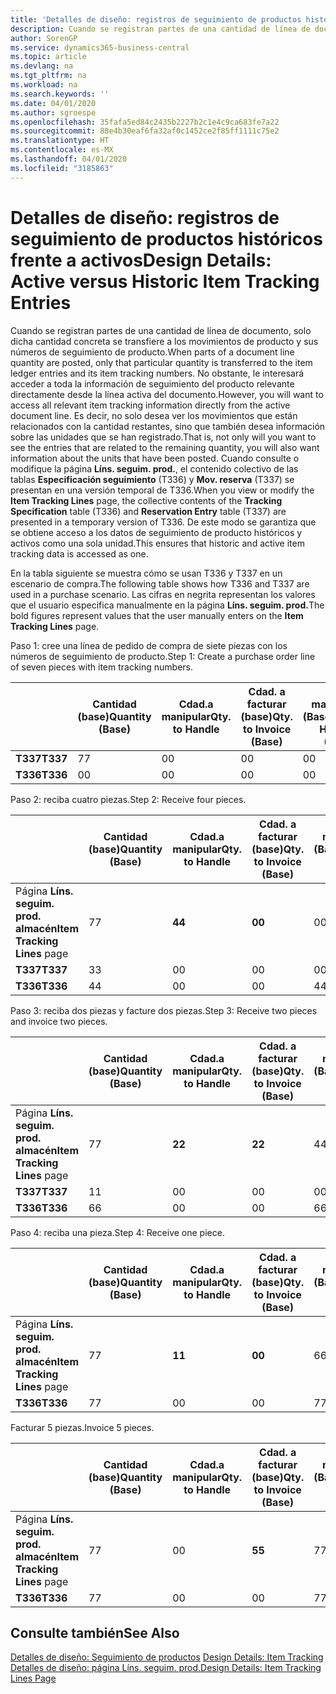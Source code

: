 ```yaml
---
title: 'Detalles de diseño: registros de seguimiento de productos históricos frente a activos | Documentos de Microsoft'
description: Cuando se registran partes de una cantidad de línea de documento, solo dicha cantidad concreta se transfiere a los movimientos de producto y sus números de seguimiento de producto. No obstante, le interesará acceder a toda la información de seguimiento del producto relevante directamente desde la línea activa del documento. Es decir, no solo desea ver los movimientos que están relacionados con la cantidad restantes, sino que también desea información sobre las unidades que se han registrado. Cuando consulte o modifique la página **Líns. seguim. prod.**, el contenido colectivo de las tablas **Especificación seguimiento** (T336) y **Mov. reserva** (T337) se presentan en una versión temporal de T336. De este modo se garantiza que se obtiene acceso a los datos de seguimiento de producto históricos y activos como una sola unidad.
author: SorenGP
ms.service: dynamics365-business-central
ms.topic: article
ms.devlang: na
ms.tgt_pltfrm: na
ms.workload: na
ms.search.keywords: ''
ms.date: 04/01/2020
ms.author: sgroespe
ms.openlocfilehash: 35fafa5ed84c2435b2227b2c1e4c9ca683fe7a22
ms.sourcegitcommit: 88e4b30eaf6fa32af0c1452ce2f85ff1111c75e2
ms.translationtype: HT
ms.contentlocale: es-MX
ms.lasthandoff: 04/01/2020
ms.locfileid: "3185863"
---
```

# <a name="design-details-active-versus-historic-item-tracking-entries"></a><span data-ttu-id="93d8b-107">Detalles de diseño: registros de seguimiento de productos históricos frente a activos</span><span class="sxs-lookup"><span data-stu-id="93d8b-107">Design Details: Active versus Historic Item Tracking Entries</span></span>
<span data-ttu-id="93d8b-108">Cuando se registran partes de una cantidad de línea de documento, solo dicha cantidad concreta se transfiere a los movimientos de producto y sus números de seguimiento de producto.</span><span class="sxs-lookup"><span data-stu-id="93d8b-108">When parts of a document line quantity are posted, only that particular quantity is transferred to the item ledger entries and its item tracking numbers.</span></span> <span data-ttu-id="93d8b-109">No obstante, le interesará acceder a toda la información de seguimiento del producto relevante directamente desde la línea activa del documento.</span><span class="sxs-lookup"><span data-stu-id="93d8b-109">However, you will want to access all relevant item tracking information directly from the active document line.</span></span> <span data-ttu-id="93d8b-110">Es decir, no solo desea ver los movimientos que están relacionados con la cantidad restantes, sino que también desea información sobre las unidades que se han registrado.</span><span class="sxs-lookup"><span data-stu-id="93d8b-110">That is, not only will you want to see the entries that are related to the remaining quantity, you will also want information about the units that have been posted.</span></span> <span data-ttu-id="93d8b-111">Cuando consulte o modifique la página **Líns. seguim. prod.**, el contenido colectivo de las tablas **Especificación seguimiento** (T336) y **Mov. reserva** (T337) se presentan en una versión temporal de T336.</span><span class="sxs-lookup"><span data-stu-id="93d8b-111">When you view or modify the **Item Tracking Lines** page, the collective contents of the **Tracking Specification** table (T336) and **Reservation Entry** table (T337) are presented in a temporary version of T336.</span></span> <span data-ttu-id="93d8b-112">De este modo se garantiza que se obtiene acceso a los datos de seguimiento de producto históricos y activos como una sola unidad.</span><span class="sxs-lookup"><span data-stu-id="93d8b-112">This ensures that historic and active item tracking data is accessed as one.</span></span>  

 <span data-ttu-id="93d8b-113">En la tabla siguiente se muestra cómo se usan T336 y T337 en un escenario de compra.</span><span class="sxs-lookup"><span data-stu-id="93d8b-113">The following table shows how T336 and T337 are used in a purchase scenario.</span></span> <span data-ttu-id="93d8b-114">Las cifras en negrita representan los valores que el usuario especifica manualmente en la página **Líns. seguim. prod.**</span><span class="sxs-lookup"><span data-stu-id="93d8b-114">The bold figures represent values that the user manually enters on the **Item Tracking Lines** page.</span></span>  

 <span data-ttu-id="93d8b-115">Paso 1: cree una línea de pedido de compra de siete piezas con los números de seguimiento de producto.</span><span class="sxs-lookup"><span data-stu-id="93d8b-115">Step 1: Create a purchase order line of seven pieces with item tracking numbers.</span></span>  

||<span data-ttu-id="93d8b-116">**Cantidad (base)**</span><span class="sxs-lookup"><span data-stu-id="93d8b-116">**Quantity (Base)**</span></span>|<span data-ttu-id="93d8b-117">**Cdad.a manipular**</span><span class="sxs-lookup"><span data-stu-id="93d8b-117">**Qty. to Handle**</span></span>|<span data-ttu-id="93d8b-118">**Cdad. a facturar (base)**</span><span class="sxs-lookup"><span data-stu-id="93d8b-118">**Qty. to Invoice (Base)**</span></span>|<span data-ttu-id="93d8b-119">**Cdad. manipulada (Base)**</span><span class="sxs-lookup"><span data-stu-id="93d8b-119">**Quantity Handled (Base)**</span></span>|<span data-ttu-id="93d8b-120">**Cdad. facturada (Base)**</span><span class="sxs-lookup"><span data-stu-id="93d8b-120">**Quantity Invoiced (Base)**</span></span>|  
|-|----------------------------------------------|--------------------------------------------|------------------------------------------------------|-------------------------------------------------------|--------------------------------------------------------|  
|<span data-ttu-id="93d8b-121">**T337**</span><span class="sxs-lookup"><span data-stu-id="93d8b-121">**T337**</span></span>|<span data-ttu-id="93d8b-122">7</span><span class="sxs-lookup"><span data-stu-id="93d8b-122">7</span></span>|<span data-ttu-id="93d8b-123">0</span><span class="sxs-lookup"><span data-stu-id="93d8b-123">0</span></span>|<span data-ttu-id="93d8b-124">0</span><span class="sxs-lookup"><span data-stu-id="93d8b-124">0</span></span>|<span data-ttu-id="93d8b-125">0</span><span class="sxs-lookup"><span data-stu-id="93d8b-125">0</span></span>|<span data-ttu-id="93d8b-126">0</span><span class="sxs-lookup"><span data-stu-id="93d8b-126">0</span></span>|  
|<span data-ttu-id="93d8b-127">**T336**</span><span class="sxs-lookup"><span data-stu-id="93d8b-127">**T336**</span></span>|<span data-ttu-id="93d8b-128">0</span><span class="sxs-lookup"><span data-stu-id="93d8b-128">0</span></span>|<span data-ttu-id="93d8b-129">0</span><span class="sxs-lookup"><span data-stu-id="93d8b-129">0</span></span>|<span data-ttu-id="93d8b-130">0</span><span class="sxs-lookup"><span data-stu-id="93d8b-130">0</span></span>|<span data-ttu-id="93d8b-131">0</span><span class="sxs-lookup"><span data-stu-id="93d8b-131">0</span></span>|<span data-ttu-id="93d8b-132">0</span><span class="sxs-lookup"><span data-stu-id="93d8b-132">0</span></span>|  

 <span data-ttu-id="93d8b-133">Paso 2: reciba cuatro piezas.</span><span class="sxs-lookup"><span data-stu-id="93d8b-133">Step 2: Receive four pieces.</span></span>  

||<span data-ttu-id="93d8b-134">**Cantidad (base)**</span><span class="sxs-lookup"><span data-stu-id="93d8b-134">**Quantity (Base)**</span></span>|<span data-ttu-id="93d8b-135">**Cdad.a manipular**</span><span class="sxs-lookup"><span data-stu-id="93d8b-135">**Qty. to Handle**</span></span>|<span data-ttu-id="93d8b-136">**Cdad. a facturar (base)**</span><span class="sxs-lookup"><span data-stu-id="93d8b-136">**Qty. to Invoice (Base)**</span></span>|<span data-ttu-id="93d8b-137">**Cdad. manipulada (Base)**</span><span class="sxs-lookup"><span data-stu-id="93d8b-137">**Quantity Handled (Base)**</span></span>|<span data-ttu-id="93d8b-138">**Cdad. facturada (Base)**</span><span class="sxs-lookup"><span data-stu-id="93d8b-138">**Quantity Invoiced (Base)**</span></span>|  
|-|----------------------------------------------|--------------------------------------------|------------------------------------------------------|-------------------------------------------------------|--------------------------------------------------------|  
|<span data-ttu-id="93d8b-139">Página **Líns. seguim. prod. almacén**</span><span class="sxs-lookup"><span data-stu-id="93d8b-139">**Item Tracking Lines** page</span></span>|<span data-ttu-id="93d8b-140">7</span><span class="sxs-lookup"><span data-stu-id="93d8b-140">7</span></span>|<span data-ttu-id="93d8b-141">**4**</span><span class="sxs-lookup"><span data-stu-id="93d8b-141">**4**</span></span>|<span data-ttu-id="93d8b-142">**0**</span><span class="sxs-lookup"><span data-stu-id="93d8b-142">**0**</span></span>|<span data-ttu-id="93d8b-143">0</span><span class="sxs-lookup"><span data-stu-id="93d8b-143">0</span></span>|<span data-ttu-id="93d8b-144">0</span><span class="sxs-lookup"><span data-stu-id="93d8b-144">0</span></span>|  
|<span data-ttu-id="93d8b-145">**T337**</span><span class="sxs-lookup"><span data-stu-id="93d8b-145">**T337**</span></span>|<span data-ttu-id="93d8b-146">3</span><span class="sxs-lookup"><span data-stu-id="93d8b-146">3</span></span>|<span data-ttu-id="93d8b-147">0</span><span class="sxs-lookup"><span data-stu-id="93d8b-147">0</span></span>|<span data-ttu-id="93d8b-148">0</span><span class="sxs-lookup"><span data-stu-id="93d8b-148">0</span></span>|<span data-ttu-id="93d8b-149">0</span><span class="sxs-lookup"><span data-stu-id="93d8b-149">0</span></span>|<span data-ttu-id="93d8b-150">0</span><span class="sxs-lookup"><span data-stu-id="93d8b-150">0</span></span>|  
|<span data-ttu-id="93d8b-151">**T336**</span><span class="sxs-lookup"><span data-stu-id="93d8b-151">**T336**</span></span>|<span data-ttu-id="93d8b-152">4</span><span class="sxs-lookup"><span data-stu-id="93d8b-152">4</span></span>|<span data-ttu-id="93d8b-153">0</span><span class="sxs-lookup"><span data-stu-id="93d8b-153">0</span></span>|<span data-ttu-id="93d8b-154">0</span><span class="sxs-lookup"><span data-stu-id="93d8b-154">0</span></span>|<span data-ttu-id="93d8b-155">4</span><span class="sxs-lookup"><span data-stu-id="93d8b-155">4</span></span>|<span data-ttu-id="93d8b-156">0</span><span class="sxs-lookup"><span data-stu-id="93d8b-156">0</span></span>|  

 <span data-ttu-id="93d8b-157">Paso 3: reciba dos piezas y facture dos piezas.</span><span class="sxs-lookup"><span data-stu-id="93d8b-157">Step 3: Receive two pieces and invoice two pieces.</span></span>  

||<span data-ttu-id="93d8b-158">**Cantidad (base)**</span><span class="sxs-lookup"><span data-stu-id="93d8b-158">**Quantity (Base)**</span></span>|<span data-ttu-id="93d8b-159">**Cdad.a manipular**</span><span class="sxs-lookup"><span data-stu-id="93d8b-159">**Qty. to Handle**</span></span>|<span data-ttu-id="93d8b-160">**Cdad. a facturar (base)**</span><span class="sxs-lookup"><span data-stu-id="93d8b-160">**Qty. to Invoice (Base)**</span></span>|<span data-ttu-id="93d8b-161">**Cdad. manipulada (Base)**</span><span class="sxs-lookup"><span data-stu-id="93d8b-161">**Quantity Handled (Base)**</span></span>|<span data-ttu-id="93d8b-162">**Cdad. facturada (Base)**</span><span class="sxs-lookup"><span data-stu-id="93d8b-162">**Quantity Invoiced (Base)**</span></span>|  
|-|----------------------------------------------|--------------------------------------------|------------------------------------------------------|-------------------------------------------------------|--------------------------------------------------------|  
|<span data-ttu-id="93d8b-163">Página **Líns. seguim. prod. almacén**</span><span class="sxs-lookup"><span data-stu-id="93d8b-163">**Item Tracking Lines** page</span></span>|<span data-ttu-id="93d8b-164">7</span><span class="sxs-lookup"><span data-stu-id="93d8b-164">7</span></span>|<span data-ttu-id="93d8b-165">**2**</span><span class="sxs-lookup"><span data-stu-id="93d8b-165">**2**</span></span>|<span data-ttu-id="93d8b-166">**2**</span><span class="sxs-lookup"><span data-stu-id="93d8b-166">**2**</span></span>|<span data-ttu-id="93d8b-167">4</span><span class="sxs-lookup"><span data-stu-id="93d8b-167">4</span></span>|<span data-ttu-id="93d8b-168">0</span><span class="sxs-lookup"><span data-stu-id="93d8b-168">0</span></span>|  
|<span data-ttu-id="93d8b-169">**T337**</span><span class="sxs-lookup"><span data-stu-id="93d8b-169">**T337**</span></span>|<span data-ttu-id="93d8b-170">1</span><span class="sxs-lookup"><span data-stu-id="93d8b-170">1</span></span>|<span data-ttu-id="93d8b-171">0</span><span class="sxs-lookup"><span data-stu-id="93d8b-171">0</span></span>|<span data-ttu-id="93d8b-172">0</span><span class="sxs-lookup"><span data-stu-id="93d8b-172">0</span></span>|<span data-ttu-id="93d8b-173">0</span><span class="sxs-lookup"><span data-stu-id="93d8b-173">0</span></span>|<span data-ttu-id="93d8b-174">0</span><span class="sxs-lookup"><span data-stu-id="93d8b-174">0</span></span>|  
|<span data-ttu-id="93d8b-175">**T336**</span><span class="sxs-lookup"><span data-stu-id="93d8b-175">**T336**</span></span>|<span data-ttu-id="93d8b-176">6</span><span class="sxs-lookup"><span data-stu-id="93d8b-176">6</span></span>|<span data-ttu-id="93d8b-177">0</span><span class="sxs-lookup"><span data-stu-id="93d8b-177">0</span></span>|<span data-ttu-id="93d8b-178">0</span><span class="sxs-lookup"><span data-stu-id="93d8b-178">0</span></span>|<span data-ttu-id="93d8b-179">6</span><span class="sxs-lookup"><span data-stu-id="93d8b-179">6</span></span>|<span data-ttu-id="93d8b-180">2</span><span class="sxs-lookup"><span data-stu-id="93d8b-180">2</span></span>|  

 <span data-ttu-id="93d8b-181">Paso 4: reciba una pieza.</span><span class="sxs-lookup"><span data-stu-id="93d8b-181">Step 4: Receive one piece.</span></span>  

||<span data-ttu-id="93d8b-182">**Cantidad (base)**</span><span class="sxs-lookup"><span data-stu-id="93d8b-182">**Quantity (Base)**</span></span>|<span data-ttu-id="93d8b-183">**Cdad.a manipular**</span><span class="sxs-lookup"><span data-stu-id="93d8b-183">**Qty. to Handle**</span></span>|<span data-ttu-id="93d8b-184">**Cdad. a facturar (base)**</span><span class="sxs-lookup"><span data-stu-id="93d8b-184">**Qty. to Invoice (Base)**</span></span>|<span data-ttu-id="93d8b-185">**Cdad. manipulada (Base)**</span><span class="sxs-lookup"><span data-stu-id="93d8b-185">**Quantity Handled (Base)**</span></span>|<span data-ttu-id="93d8b-186">**Cdad. facturada (Base)**</span><span class="sxs-lookup"><span data-stu-id="93d8b-186">**Quantity Invoiced (Base)**</span></span>|  
|-|----------------------------------------------|--------------------------------------------|------------------------------------------------------|-------------------------------------------------------|--------------------------------------------------------|  
|<span data-ttu-id="93d8b-187">Página **Líns. seguim. prod. almacén**</span><span class="sxs-lookup"><span data-stu-id="93d8b-187">**Item Tracking Lines** page</span></span>|<span data-ttu-id="93d8b-188">7</span><span class="sxs-lookup"><span data-stu-id="93d8b-188">7</span></span>|<span data-ttu-id="93d8b-189">**1**</span><span class="sxs-lookup"><span data-stu-id="93d8b-189">**1**</span></span>|<span data-ttu-id="93d8b-190">**0**</span><span class="sxs-lookup"><span data-stu-id="93d8b-190">**0**</span></span>|<span data-ttu-id="93d8b-191">6</span><span class="sxs-lookup"><span data-stu-id="93d8b-191">6</span></span>|<span data-ttu-id="93d8b-192">2</span><span class="sxs-lookup"><span data-stu-id="93d8b-192">2</span></span>|  
|<span data-ttu-id="93d8b-193">**T336**</span><span class="sxs-lookup"><span data-stu-id="93d8b-193">**T336**</span></span>|<span data-ttu-id="93d8b-194">7</span><span class="sxs-lookup"><span data-stu-id="93d8b-194">7</span></span>|<span data-ttu-id="93d8b-195">0</span><span class="sxs-lookup"><span data-stu-id="93d8b-195">0</span></span>|<span data-ttu-id="93d8b-196">0</span><span class="sxs-lookup"><span data-stu-id="93d8b-196">0</span></span>|<span data-ttu-id="93d8b-197">7</span><span class="sxs-lookup"><span data-stu-id="93d8b-197">7</span></span>|<span data-ttu-id="93d8b-198">2</span><span class="sxs-lookup"><span data-stu-id="93d8b-198">2</span></span>|  

 <span data-ttu-id="93d8b-199">Facturar 5 piezas.</span><span class="sxs-lookup"><span data-stu-id="93d8b-199">Invoice 5 pieces.</span></span>  

||<span data-ttu-id="93d8b-200">**Cantidad (base)**</span><span class="sxs-lookup"><span data-stu-id="93d8b-200">**Quantity (Base)**</span></span>|<span data-ttu-id="93d8b-201">**Cdad.a manipular**</span><span class="sxs-lookup"><span data-stu-id="93d8b-201">**Qty. to Handle**</span></span>|<span data-ttu-id="93d8b-202">**Cdad. a facturar (base)**</span><span class="sxs-lookup"><span data-stu-id="93d8b-202">**Qty. to Invoice (Base)**</span></span>|<span data-ttu-id="93d8b-203">**Cdad. manipulada (Base)**</span><span class="sxs-lookup"><span data-stu-id="93d8b-203">**Quantity Handled (Base)**</span></span>|<span data-ttu-id="93d8b-204">**Cdad. facturada (Base)**</span><span class="sxs-lookup"><span data-stu-id="93d8b-204">**Quantity Invoiced (Base)**</span></span>|  
|-|----------------------------------------------|--------------------------------------------|------------------------------------------------------|-------------------------------------------------------|--------------------------------------------------------|  
|<span data-ttu-id="93d8b-205">Página **Líns. seguim. prod. almacén**</span><span class="sxs-lookup"><span data-stu-id="93d8b-205">**Item Tracking Lines** page</span></span>|<span data-ttu-id="93d8b-206">7</span><span class="sxs-lookup"><span data-stu-id="93d8b-206">7</span></span>|<span data-ttu-id="93d8b-207">0</span><span class="sxs-lookup"><span data-stu-id="93d8b-207">0</span></span>|<span data-ttu-id="93d8b-208">**5**</span><span class="sxs-lookup"><span data-stu-id="93d8b-208">**5**</span></span>|<span data-ttu-id="93d8b-209">7</span><span class="sxs-lookup"><span data-stu-id="93d8b-209">7</span></span>|<span data-ttu-id="93d8b-210">2</span><span class="sxs-lookup"><span data-stu-id="93d8b-210">2</span></span>|  
|<span data-ttu-id="93d8b-211">**T336**</span><span class="sxs-lookup"><span data-stu-id="93d8b-211">**T336**</span></span>|<span data-ttu-id="93d8b-212">7</span><span class="sxs-lookup"><span data-stu-id="93d8b-212">7</span></span>|<span data-ttu-id="93d8b-213">0</span><span class="sxs-lookup"><span data-stu-id="93d8b-213">0</span></span>|<span data-ttu-id="93d8b-214">0</span><span class="sxs-lookup"><span data-stu-id="93d8b-214">0</span></span>|<span data-ttu-id="93d8b-215">7</span><span class="sxs-lookup"><span data-stu-id="93d8b-215">7</span></span>|<span data-ttu-id="93d8b-216">7</span><span class="sxs-lookup"><span data-stu-id="93d8b-216">7</span></span>|  

## <a name="see-also"></a><span data-ttu-id="93d8b-217">Consulte también</span><span class="sxs-lookup"><span data-stu-id="93d8b-217">See Also</span></span>  
 <span data-ttu-id="93d8b-218">[Detalles de diseño: Seguimiento de productos](design-details-item-tracking.md) </span><span class="sxs-lookup"><span data-stu-id="93d8b-218">[Design Details: Item Tracking](design-details-item-tracking.md) </span></span>  
 [<span data-ttu-id="93d8b-219">Detalles de diseño: página Líns. seguim. prod.</span><span class="sxs-lookup"><span data-stu-id="93d8b-219">Design Details: Item Tracking Lines Page</span></span>](design-details-item-tracking-lines-window.md)
